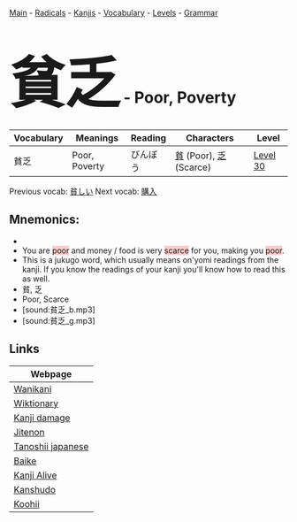 <style> bigfont {font-size: 100px}</style>
[Main](../README.md) -
[Radicals](../radicals.md) -
[Kanjis](../kanjis.md) -
[Vocabulary](../vocabulary.md) -
[Levels](../levels.md) -
[Grammar](../grammar.md)
# <bigfont> 貧乏</bigfont> - Poor, Poverty 

| Vocabulary | Meanings | Reading | Characters | Level |
| --- | --- | --- | --- | --- |
| 貧乏 | Poor, Poverty | びんぼう |  [貧](../kanjis/貧.md) (Poor), [乏](../kanjis/乏.md) (Scarce) | [Level 30](../levels/wk_level30.md) |

Previous vocab: [貧しい](貧しい.md) Next vocab: [購入](購入.md) 

## Mnemonics:

* 
* You are <span style="background-color:#ffcccb"> poor</span> and money / food is very <span style="background-color:#ffcccb"> scarce</span> for you, making you <span style="background-color:#ffcccb"> poor</span>.
* This is a jukugo word, which usually means on'yomi readings from the kanji. If you know the readings of your kanji you'll know how to read this as well.
* 貧, 乏
* Poor, Scarce
* [sound:貧乏_b.mp3]
* [sound:貧乏_g.mp3]


## Links 

| Webpage |
| --- |
| [Wanikani          ](https://www.wanikani.com/kanji/貧乏) |
| [Wiktionary        ](https://en.wiktionary.org/wiki/貧乏) |
| [Kanji damage      ](http://www.kanjidamage.com/kanji/search?utf8=✓&q=貧乏) |
| [Jitenon           ](https://jitenon.com/kanji/貧乏) |
| [Tanoshii japanese ](https://www.tanoshiijapanese.com/dictionary/kanji.cfm?k=貧乏) |
| [Baike             ](https://baike.baidu.com/item/貧乏) |
| [Kanji Alive       ](https://app.kanjialive.com/貧乏) |
| [Kanshudo          ](https://www.kanshudo.com/searchmn?q=貧乏) |
| [Koohii            ](https://kanji.koohii.com/study/kanji/貧乏) |
